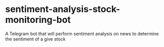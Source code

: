 # sentiment-analysis-stock-monitoring-bot
A Telegram bot that will perform sentiment analysis on news to determine the sentiment of a give stock

